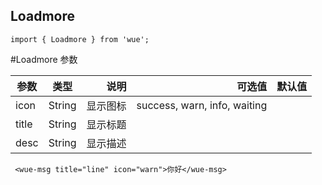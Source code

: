 ## Loadmore

```
import { Loadmore } from 'wue';
```

#Loadmore 参数

| 参数           | 类型          | 说明  | 可选值| 默认值|
| ------------- |:-------------:| -----:|-----:|-----:|
|icon|String| 显示图标|success, warn, info, waiting|
|title|String| 显示标题|
|desc|String| 显示描述|


```
 <wue-msg title="line" icon="warn">你好</wue-msg>
```